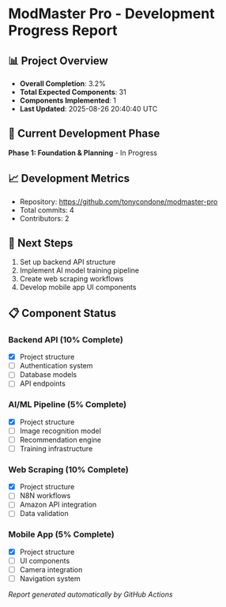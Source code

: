 # ModMaster Pro - Development Progress Report

## 📊 Project Overview
- **Overall Completion**: 3.2%
- **Total Expected Components**: 31
- **Components Implemented**: 1
- **Last Updated**: 2025-08-26 20:40:40 UTC

## 🎯 Current Development Phase
**Phase 1: Foundation & Planning** - In Progress

## 📈 Development Metrics
- Repository: https://github.com/tonycondone/modmaster-pro
- Total commits: 4
- Contributors: 2

## 🚀 Next Steps
1. Set up backend API structure
2. Implement AI model training pipeline
3. Create web scraping workflows
4. Develop mobile app UI components

## 📋 Component Status
### Backend API (10% Complete)
- [x] Project structure
- [ ] Authentication system
- [ ] Database models
- [ ] API endpoints

### AI/ML Pipeline (5% Complete)
- [x] Project structure
- [ ] Image recognition model
- [ ] Recommendation engine
- [ ] Training infrastructure

### Web Scraping (10% Complete)
- [x] Project structure
- [ ] N8N workflows
- [ ] Amazon API integration
- [ ] Data validation

### Mobile App (5% Complete)
- [x] Project structure
- [ ] UI components
- [ ] Camera integration
- [ ] Navigation system

*Report generated automatically by GitHub Actions*
